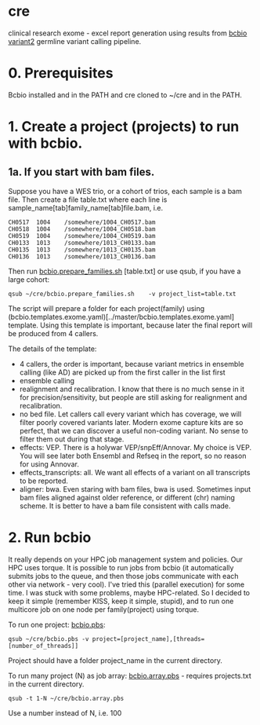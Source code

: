 # cre
clinical research exome - excel report generation using results from [bcbio variant2](https://bcbio-nextgen.readthedocs.io/en/latest/contents/pipelines.html#germline-variant-calling) 
germline variant calling pipeline.

# 0. Prerequisites

Bcbio installed and in the PATH and cre cloned to ~/cre and in the PATH.

# 1. Create a project (projects) to run with bcbio.

## 1a. If you start with bam files.
Suppose you have a WES trio, or a cohort of trios, each sample is a bam file. 
Then create a file table.txt where each line is sample_name[tab]family_name[tab]file.bam, i.e.
```
CH0517	1004	/somewhere/1004_CH0517.bam
CH0518	1004	/somewhere/1004_CH0518.bam
CH0519	1004	/somewhere/1004_CH0519.bam
CH0133	1013	/somewhere/1013_CH0133.bam
CH0135	1013	/somewhere/1013_CH0135.bam
CH0136	1013	/somewhere/1013_CH0136.bam
```

Then run [bcbio.prepare_families.sh](../master/bcbio.prepare_families.sh) [table.txt] 
or use qsub, if you have a large cohort:
```
qsub ~/cre/bcbio.prepare_families.sh	-v project_list=table.txt
```

The script will prepare a folder for each project(family) using (bcbio.templates.exome.yaml)[../master/bcbio.templates.exome.yaml] template.
Using this template is important, because later the final report will be produced from 4 callers.

The details of the template:
* 4 callers, the order is important, because variant metrics in ensemble calling (like AD) are picked up from the first caller in the list first
* ensemble calling
* realignment and recalibration. I know that there is no much sense in it for precision/sensitivity, but people are still asking for realignment and recalibration.
* no bed file. Let callers call every variant which has coverage, we will filter poorly covered variants later. Modern exome capture kits are so perfect, that
we can discover a useful non-coding variant. No sense to filter them out during that stage.
* effects: VEP. There is a holywar VEP/snpEff/Annovar. My choice is VEP. You will see later both Ensembl and Refseq in the report, so no reason for using Annovar.
* effects_transcripts: all. We want all effects of a variant on all transcripts to be reported.
* aligner: bwa. Even staring with bam files, bwa is used. Sometimes input bam files aligned against older reference, or different (chr) naming scheme. It is better to have a bam file consistent with calls made.

# 2. Run bcbio

It really depends on your HPC job management system and policies. Our HPC uses torque. It is possible to run jobs from bcbio (it automatically submits jobs to the queue,
and then those jobs communicate with each other via network - very cool). I've tried this (parallel execution) for some time. I was stuck with some problems, maybe HPC-related. 
So I decided to keep it simple (remember KISS, keep it simple, stupid), and to run one multicore job on one node per family(project) using torque.

To run one project: [bcbio.pbs](../master/bcbio.pbs):
```
qsub ~/cre/bcbio.pbs -v project=[project_name],[threads=[number_of_threads]]
```
Project should have a folder project_name in the current directory.

To run many project (N) as job array: [bcbio.array.pbs](../master.bcbio.array.pbs) - requires projects.txt in the current directory.
```
qsub -t 1-N ~/cre/bcbio.array.pbs
```
Use a number instead of N, i.e. 100